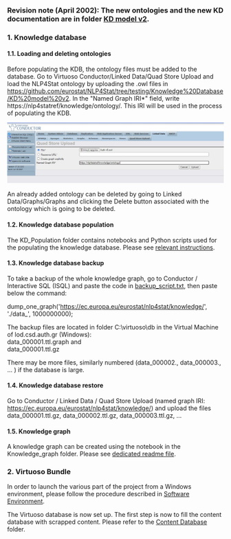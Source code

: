 ### Revision note (April 2002): The new ontologies and the new KD documentation are in folder [KD model v2](https://github.com/eurostat/NLP4Stat/tree/testing/Knowledge%20Database/KD%20model%20v2).

### 1. Knowledge database

#### 1.1. Loading and deleting ontologies

Before populating the KDB, the ontology files must be added to the database. Go to Virtuoso Conductor/Linked Data/Quad Store Upload and load the NLP4Stat ontology by uploading the .owl files in https://github.com/eurostat/NLP4Stat/tree/testing/Knowledge%20Database/KD%20model%20v2. In the "Named Graph IRI*" field, write https://nlp4statref/knowledge/ontology/. This IRI will be used in the process of populating the KDB.

<img src="./Figs/Fig1.jpg" alt="Loading ontologies" width="600"/>

An already added ontology can be deleted by going to Linked Data/Graphs/Graphs and clicking the Delete button associated with the ontology which is going to be deleted. 

#### 1.2. Knowledge database population 

The KD_Population folder contains notebooks and Python scripts used for the populating the knowledge database. Please see [relevant instructions]( https://github.com/eurostat/NLP4Stat/tree/testing/Knowledge%20Database/KD_Population).

#### 1.3. Knowledge database backup 

To take a backup of the whole knowledge graph, go to Conductor / Interactive SQL (ISQL) and paste the code in [backup_script.txt](backup_script.txt), then paste below the command: 

dump_one_graph('https://ec.europa.eu/eurostat/nlp4stat/knowledge/', './data_', 1000000000);  

The backup files are located in folder C:\virtuoso\db in the Virtual Machine of lod.csd.auth.gr (Windows):   
data_000001.ttl.graph and   
data_000001.ttl.gz  

There may be more files, similarly numbered (data_000002., data_000003., ... ) if the database is large.

#### 1.4. Knowledge database restore

Go to Conductor / Linked Data / Quad Store Upload (named graph IRI: https://ec.europa.eu/eurostat/nlp4stat/knowledge/) and upload the files  
data_000001.ttl.gz, data_000002.ttl.gz, data_000003.ttl.gz, …

#### 1.5. Knowledge graph

A knowledge graph can be created using the notebook in the Knowledge_graph folder. Please see [dedicated readme file](https://github.com/eurostat/NLP4Stat/tree/testing/Knowledge%20Database/Knowledge_graph). 

### 2. Virtuoso Bundle
In order to launch the various part of the project from a Windows environment, please follow the procedure described in [Software Environment](https://github.com/eurostat/NLP4Stat/tree/testing/Software%20Environment).

The Virtuoso database is now set up. The first step is now to fill the content database with scrapped content. Please refer to the [Content Database](https://github.com/eurostat/NLP4Stat/tree/testing/Content%20Database) folder.
